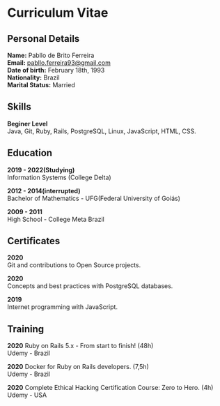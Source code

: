 # Curriculum Vitae

## Personal Details

**Name:** Pabllo de Brito Ferreira <br>
**Email:** pabllo.ferreira93@gmail.com <br>
**Date of birth:** February 18th, 1993 <br>
**Nationality:** Brazil <br>
**Marital Status:** Married <br>

## Skills

**Beginer Level** <br>
Java, Git, Ruby, Rails, PostgreSQL, Linux, JavaScript, HTML, CSS.

## Education

**2019 - 2022(Studying)** <br>
Information Systems (College Delta)

**2012 - 2014(interrupted)** <br>
Bachelor of Mathematics - UFG(Federal University of Goiás)

**2009 - 2011** <br>
High School - College Meta Brazil

## Certificates

**2020** <br>
Git and contributions to Open Source projects.

**2020** <br>
Concepts and best practices with PostgreSQL databases.

**2019** <br>
Internet programming with JavaScript.

## Training

**2020**
Ruby on Rails 5.x - From start to finish! (48h) <br>
Udemy - Brazil

**2020**
Docker for Ruby on Rails developers. (7,5h) <br>
Udemy - Brazil

**2020**
Complete Ethical Hacking Certification Course: Zero to Hero. (4h) <br>
Udemy - USA

